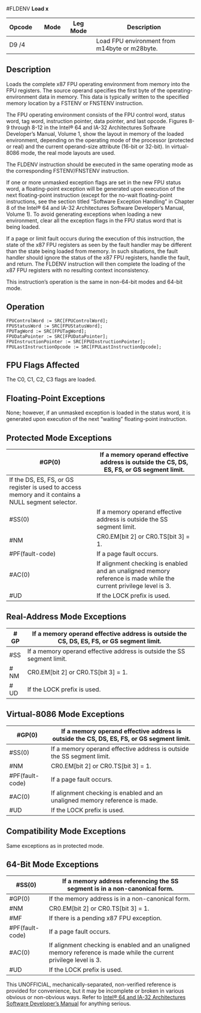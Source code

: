 #FLDENV
**Load x**

| Opcode |     | Mode | Leg Mode | Description                                   |
| ------ | --- | ---- | -------- | --------------------------------------------- |
| D9 /4  |     |      |          | Load FPU environment from m14byte or m28byte. |

## Description

Loads the complete x87 FPU operating environment from memory into the FPU registers. The source operand specifies the first byte of the operating-environment data in memory. This data is typically written to the specified memory location by a FSTENV or FNSTENV instruction.

The FPU operating environment consists of the FPU control word, status word, tag word, instruction pointer, data pointer, and last opcode. Figures 8-9 through 8-12 in the Intel® 64 and IA-32 Architectures Software Developer’s Manual, Volume 1, show the layout in memory of the loaded environment, depending on the operating mode of the processor (protected or real) and the current operand-size attribute (16-bit or 32-bit). In virtual-8086 mode, the real mode layouts are used.

The FLDENV instruction should be executed in the same operating mode as the corresponding FSTENV/FNSTENV instruction.

If one or more unmasked exception flags are set in the new FPU status word, a floating-point exception will be generated upon execution of the next floating-point instruction (except for the no-wait floating-point instructions, see the section titled “Software Exception Handling” in Chapter 8 of the Intel® 64 and IA-32 Architectures Software Developer’s Manual, Volume 1). To avoid generating exceptions when loading a new environment, clear all the exception flags in the FPU status word that is being loaded.

If a page or limit fault occurs during the execution of this instruction, the state of the x87 FPU registers as seen by the fault handler may be different than the state being loaded from memory. In such situations, the fault handler should ignore the status of the x87 FPU registers, handle the fault, and return. The FLDENV instruction will then complete the loading of the x87 FPU registers with no resulting context inconsistency.

This instruction’s operation is the same in non-64-bit modes and 64-bit mode.

## Operation

```
FPUControlWord := SRC[FPUControlWord];
FPUStatusWord := SRC[FPUStatusWord];
FPUTagWord := SRC[FPUTagWord];
FPUDataPointer := SRC[FPUDataPointer];
FPUInstructionPointer := SRC[FPUInstructionPointer];
FPULastInstructionOpcode := SRC[FPULastInstructionOpcode];

```

## FPU Flags Affected

The C0, C1, C2, C3 flags are loaded.

## Floating-Point Exceptions

None; however, if an unmasked exception is loaded in the status word, it is generated upon execution of the next “waiting” floating-point instruction.

## Protected Mode Exceptions

| \#​​​​GP(0)                                                                                         | If a memory operand effective address is outside the CS, DS, ES, FS, or GS segment limit.                          |
| --------------------------------------------------------------------------------------------------- | ------------------------------------------------------------------------------------------------------------------ |
| If the DS, ES, FS, or GS register is used to access memory and it contains a NULL segment selector. |
| \#​​​​​SS(0)                                                                                        | If a memory operand effective address is outside the SS segment limit.                                             |
| \#​NM                                                                                               | CR0.EM[bit 2] or CR0.TS[bit 3] = 1.                                                                                |
| \#​PF(fault-code)                                                                                   | If a page fault occurs.                                                                                            |
| \#​AC(0)                                                                                            | If alignment checking is enabled and an unaligned memory reference is made while the current privilege level is 3. |
| #​​​UD                                                                                              | If the LOCK prefix is used.                                                                                        |

## Real-Address Mode Exceptions

| \#​​​​GP  | If a memory operand effective address is outside the CS, DS, ES, FS, or GS segment limit. |
| --------- | ----------------------------------------------------------------------------------------- |
| \#​​​​​SS | If a memory operand effective address is outside the SS segment limit.                    |
| \#​NM     | CR0.EM[bit 2] or CR0.TS[bit 3] = 1.                                                       |
| #​​​UD    | If the LOCK prefix is used.                                                               |

## Virtual-8086 Mode Exceptions

| \#​​​​GP(0)       | If a memory operand effective address is outside the CS, DS, ES, FS, or GS segment limit. |
| ----------------- | ----------------------------------------------------------------------------------------- |
| \#​​​​​SS(0)      | If a memory operand effective address is outside the SS segment limit.                    |
| \#​NM             | CR0.EM[bit 2] or CR0.TS[bit 3] = 1.                                                       |
| \#​PF(fault-code) | If a page fault occurs.                                                                   |
| \#​AC(0)          | If alignment checking is enabled and an unaligned memory reference is made.               |
| #​​​UD            | If the LOCK prefix is used.                                                               |

## Compatibility Mode Exceptions

Same exceptions as in protected mode.

## 64-Bit Mode Exceptions

| \#​​​​​SS(0)      | If a memory address referencing the SS segment is in a non-canonical form.                                         |
| ----------------- | ------------------------------------------------------------------------------------------------------------------ |
| \#​​​​GP(0)       | If the memory address is in a non-canonical form.                                                                  |
| \#​NM             | CR0.EM[bit 2] or CR0.TS[bit 3] = 1.                                                                                |
| \#​​MF            | If there is a pending x87 FPU exception.                                                                           |
| \#​PF(fault-code) | If a page fault occurs.                                                                                            |
| \#​AC(0)          | If alignment checking is enabled and an unaligned memory reference is made while the current privilege level is 3. |
| #​​​UD            | If the LOCK prefix is used.                                                                                        |

This UNOFFICIAL, mechanically-separated, non-verified reference is provided for convenience, but it may be
incomplete or broken in various obvious or non-obvious
ways. Refer to [Intel® 64 and IA-32 Architectures Software Developer’s Manual](https://software.intel.com/en-us/download/intel-64-and-ia-32-architectures-sdm-combined-volumes-1-2a-2b-2c-2d-3a-3b-3c-3d-and-4) for anything serious.
